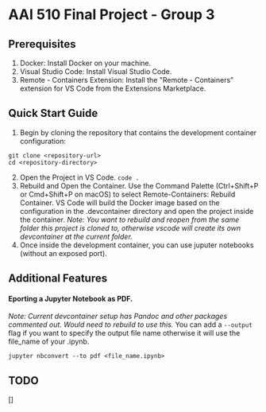 # AAI 510 Final Project - Group 3



## Prerequisites
1. Docker: Install Docker on your machine. 
2. Visual Studio Code: Install Visual Studio Code.
3. Remote - Containers Extension: Install the "Remote - Containers" extension for VS Code from the Extensions Marketplace.

## Quick Start Guide

1. Begin by cloning the repository that contains the development container configuration:

```
git clone <repository-url>
cd <repository-directory>
```

2. Open the Project in VS Code. `code .`
3. Rebuild and Open the Container. Use the Command Palette (Ctrl+Shift+P or Cmd+Shift+P on macOS) to select Remote-Containers: Rebuild Container. VS Code will build the Docker image based on the configuration in the .devcontainer directory and open the project inside the container. *Note: You want to rebuild and reopen from the same folder this project is cloned to, otherwise vscode will create its own devcontainer at the current folder.*
4. Once inside the development container, you can use juputer notebooks (without an exposed port).

## Additional Features

#### Eporting a Jupyter Notebook as PDF. 

*Note: Current devcontainer setup has Pandoc and other packages commented out. Would need to rebuild to use this.*
You can add a `--output` flag if you want to specify the output file name otherwise it will use the file_name of your .ipynb.
```
jupyter nbconvert --to pdf <file_name.ipynb>
```

## TODO
[] 
